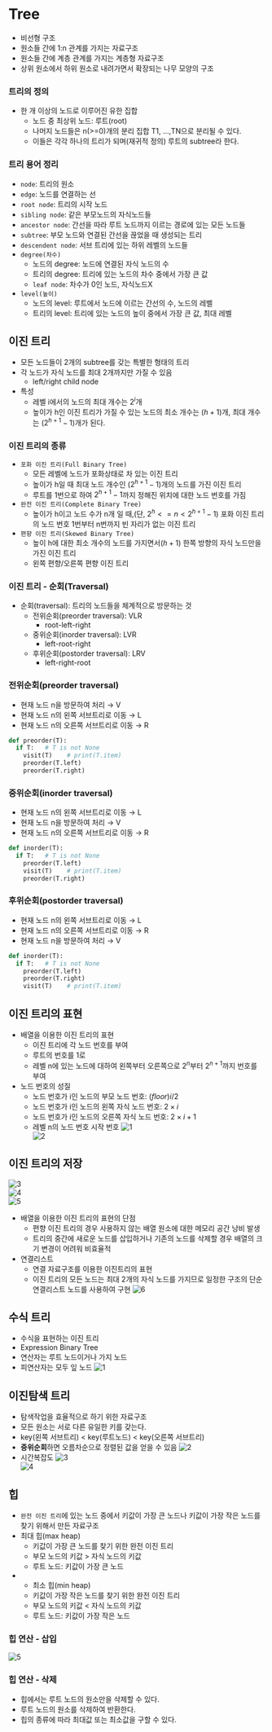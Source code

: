 # Tree
- 비선형 구조
- 원소들 간에 1:n 관계를 가지는 자료구조
- 원소들 간에 계층 관계를 가지는 계층형 자료구조
- 상위 원소에서 하위 원소로 내려가면서 확장되는 나무 모양의 구조

### 트리의 정의
  - 한 개 이상의 노드로 이루어진 유한 집합
    - 노드 중 최상위 노드: 루트(root)
    - 나머지 노드들은 n(>=0)개의 분리 집합 T1, ...,TN으로 분리될 수 있다.
    - 이들은 각각 하나의 트리가 되며(재귀적 정의) 루트의 subtree라 한다.

### 트리 용어 정리
- `node`: 트리의 원소
- `edge`: 노드를 연결하는 선
- `root node`: 트리의 시작 노드
- `sibling node`: 같은 부모노드의 자식노드들
- `ancestor node`: 간선을 따라 루트 노드까지 이르는 경로에 있는 모든 노드들
- `subtree`: 부모 노드와 연결된 간선을 끊었을 때 생성되는 트리
- `descendent node`: 서브 트리에 있는 하위 레벨의 노드들
- `degree(차수)`
  - 노드의 degree: 노드에 연결된 자식 노드의 수
  - 트리의 degree: 트리에 있는 노드의 차수 중에서 가장 큰 값
  - `leaf node`: 차수가 0인 노드, 자식노드X
- `level(높이)`
  - 노드의 level: 루트에서 노드에 이르는 간선의 수, 노드의 레벨
  - 트리의 level: 트리에 있는 노드의 높이 중에서 가장 큰 값, 최대 레벨

## 이진 트리
- 모든 노드들이 2개의 subtree를 갖는 특별한 형태의 트리
- 각 노드가 자식 노드를 최대 2개까지만 가질 수 있음
  - left/right child node
- 특성
  - 레벨 i에서의 노드의 최대 개수는 $2^i$개
  - 높이가 h인 이진 트리가 가질 수 있는 노드의 최소 개수는 $(h+1)$개, 최대 개수는 $(2^{h+1}-1)$개가 된다.

### 이진 트리의 종류
- `포화 이진 트리(Full Binary Tree)`
  - 모든 레벨에 노드가 포화상태로 차 있는 이진 트리
  - 높이가 h일 때 최대 노드 개수인 $(2^{h+1}-1)$개의 노드를 가진 이진 트리
  - 루트를 1번으로 하여  $2^{h+1}-1$까지 정해진 위치에 대한 노드 번호를 가짐
- `완전 이진 트리(Complete Binary Tree)`
  - 높이가 h이고 노드 수가 n개 일 때,(단, $2^h <= n < 2^{h+1}-1$) 포화 이진 트리의 노드 번호 1번부터 n번까지 빈 자리가 없는 이진 트리
- `편향 이진 트리(Skewed Binary Tree)`
  - 높이 h에 대한 최소 개수의 노드를 가지면서($h+1$) 한쪽 방향의 자식 노드만을 가진 이진 트리
  - 왼쪽 편향/오른쪽 편향 이진 트리

### 이진 트리 - 순회(Traversal)
- 순회(traversal): 트리의 노드들을 체계적으로 방문하는 것
  - 전위순회(preorder traversal): VLR
    - root-left-right
  - 중위순회(inorder traversal): LVR
    - left-root-right
  - 후위순회(postorder traversal): LRV
    - left-right-root

### 전위순회(preorder traversal)
- 현재 노드 n을 방문하여 처리 &rarr; V
- 현재 노드 n의 왼쪽 서브트리로 이동 &rarr; L
- 현재 노드 n의 오른쪽 서브트리로 이동 &rarr; R
```python
def preorder(T):
  if T:   # T is not None
    visit(T)    # print(T.item)
    preorder(T.left)
    preorder(T.right)
```

### 중위순회(inorder traversal)
- 현재 노드 n의 왼쪽 서브트리로 이동 &rarr; L
- 현재 노드 n을 방문하여 처리 &rarr; V
- 현재 노드 n의 오른쪽 서브트리로 이동 &rarr; R
```python
def inorder(T):
  if T:   # T is not None
    preorder(T.left)
    visit(T)    # print(T.item)
    preorder(T.right)
```

### 후위순회(postorder traversal)
- 현재 노드 n의 왼쪽 서브트리로 이동 &rarr; L
- 현재 노드 n의 오른쪽 서브트리로 이동 &rarr; R
- 현재 노드 n을 방문하여 처리 &rarr; V
```python
def inorder(T):
  if T:   # T is not None
    preorder(T.left)
    preorder(T.right)
    visit(T)    # print(T.item)
```

## 이진 트리의 표현
- 배열을 이용한 이진 트리의 표현
  - 이진 트리에 각 노드 번호를 부여
  - 루트의 번호를 1로
  - 레벨 n에 있는 노드에 대하여 왼쪽부터 오른쪽으로 $2^n$부터 $2^{n+1}$까지 번호를 부여
- 노드 번호의 성질
  - 노드 번호가 i인 노드의 부모 노드 번호: ${(floor)} i/2$
  - 노드 번호가 i인 노드의 왼쪽 자식 노드 번호: $2\times i$
  - 노드 번호가 i인 노드의 오른쪽 자식 노드 번호: $2\times i + 1$
  - 레벨 n의 노드 번호 시작 번호
![1](https://user-images.githubusercontent.com/108309396/220501477-c0c40c84-26c0-4b5a-87bc-ea39c689eb54.png)  
![2](https://user-images.githubusercontent.com/108309396/220501485-50232edb-195c-4571-abf5-5a716159073e.png)  


## 이진 트리의 저장
![3](https://user-images.githubusercontent.com/108309396/220501488-346f063d-d6e6-46c8-9258-41aed800bfa1.png)  
![4](https://user-images.githubusercontent.com/108309396/220501489-4533eea3-af77-4d11-9d89-40a1c14d0cbc.png)  
![5](https://user-images.githubusercontent.com/108309396/220501490-8298fcc4-c9ee-4af2-94f7-067d13f2dd21.png)  
- 배열을 이용한 이진 트리의 표현의 단점
  - 편향 이진 트리의 경우 사용하지 않는 배열 원소에 대한 메모리 공간 낭비 발생
  - 트리의 중간에 새로운 노드를 삽입하거나 기존의 노드를 삭제할 경우 배열의 크기 변경이 어려워 비효율적
- 연결리스트
  - 연결 자료구조를 이용한 이진트리의 표현
  - 이진 트리의 모든 노드는 최대 2개의 자식 노드를 가지므로 일정한 구조의 단순 연결리스트 노드를 사용하여 구현
![6](https://user-images.githubusercontent.com/108309396/220501494-b974deae-fbdb-42cb-8bc1-ad6b36e811f9.png)  

## 수식 트리
- 수식을 표현하는 이진 트리
- Expression Binary Tree
- 연산자는 루트 노드이거나 가지 노드
- 피연산자는 모두 잎 노드
![1](https://user-images.githubusercontent.com/108309396/220812475-48c49ac5-8f98-4353-92ec-a30411905be6.png)


## 이진탐색 트리
- 탐색작업을 효율적으로 하기 위한 자료구조
- 모든 원소는 서로 다른 유일한 키를 갖는다.
- key(왼쪽 서브트리) < key(루트노드) < key(오른쪽 서브트리)
- **중위순회**하면 오름차순으로 정렬된 값을 얻을 수 있음
![2](https://user-images.githubusercontent.com/108309396/220812478-702964aa-5d90-45f1-bcab-0803008ea07a.png)  
- 시간복잡도
![3](https://user-images.githubusercontent.com/108309396/220812482-e5137818-ee8f-442d-b32f-91c7e09ecbbd.png)  
![4](https://user-images.githubusercontent.com/108309396/220812485-8b088f20-c655-48db-8150-828bef9ae6f6.png)

## 힙
- `완전 이진 트리`에 있는 노드 중에서 키값이 가장 큰 노드나 키값이 가장 작은 노드를 찾기 위해서 만든 자료구조
- 최대 힙(max heap)
  - 키값이 가장 큰 노드를 찾기 위한 완전 이진 트리
  - 부모 노드의 키값 > 자식 노드의 키값
  - 루트 노드: 키값이 가장 큰 노드
- - 최소 힙(min heap)
  - 키값이 가장 작은 노드를 찾기 위한 완전 이진 트리
  - 부모 노드의 키값 < 자식 노드의 키값
  - 루트 노드: 키값이 가장 작은 노드

### 힙 연산 - 삽입
![5](https://user-images.githubusercontent.com/108309396/220812486-679e5c2f-e59d-41db-900a-0704697870fa.png)  

### 힙 연산 - 삭제
- 힙에서는 루트 노드의 원소만을 삭제할 수 있다.
- 루트 노드의 원소를 삭제하여 반환한다.
- 힙의 종류에 따라 최대값 또는 최소값을 구할 수 있다.